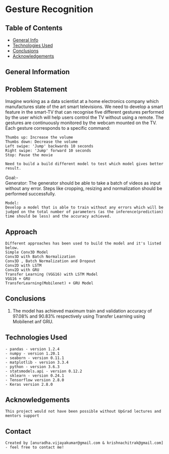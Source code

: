 # Gesture Recognition

   

## Table of Contents
* [General Info](#general-information)
* [Technologies Used](#technologies-used)
* [Conclusions](#conclusions)
* [Acknowledgements](#acknowledgements)

## General Information

## Problem Statement
   Imagine working as a data scientist at a home electronics company which manufactures state of the art smart televisions. 
   We need to develop a smart feature in the smart-TV that can recognise five different gestures performed by the user which will help users control the TV without using a remote. 
   The gestures are continuously monitored by the webcam mounted on the TV.
   Each gesture corresponds to a specific command:

	Thumbs up: Increase the volume
	Thumbs down: Decrease the volume
	Left swipe: 'Jump' backwards 10 seconds
	Right swipe: 'Jump' forward 10 seconds
	Stop: Pause the movie
	
	Need to build a build different model to test which model gives better result. 


  Goal:-   
	Generator: 
	The generator should be able to take a batch of videos as input without any error. 
	Steps like cropping, resizing and normalization should be performed successfully.

	Model: 
	Develop a model that is able to train without any errors which will be judged on the total number of parameters (as the inference(prediction) time should be less) and the accuracy achieved.

	
## Approach
	Different approaches has been used to build the model and it's listed below.
	Simple Conv3D Model
	Conv3D with Batch Normalization
	Conv3D , Batch Normalization and Dropout
	Conv2D with LSTM
	Conv2D with GRU
	Transfer Learning (VGG16) with LSTM Model
	VGG16 + GRU
	TransferLearning(Mobilenet) + GRU Model



## Conclusions

  1. The model has achieved maximum train and validation  accuracy of 97.08% and 90.83% respectively using Transfer Learning using Mobilenet anf GRU.
     
    
    
    
## Technologies Used

    - pandas - version 1.2.4
	- numpy - version 1.20.1
	- seaborn - version 0.11.1
	- matplotlib - version 3.3.4
	- python - version 3.6.3
	- statsmodels.api - version 0.12.2
	- sklearn - version 0.24.1
    - Tensorflow version 2.8.0
    - Keras version 2.8.0
    
## Acknowledgements

    This project would not have been possible without UpGrad lectures and mentors support
        

## Contact
    Created by [anuradha.vijayakumar@gmail.com & krishnachitrak@gmail.com] - feel free to contact me!
	

